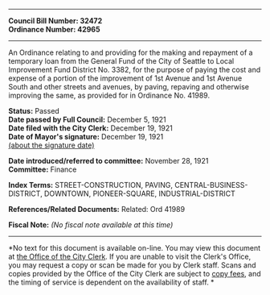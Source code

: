 * * * * *  
  
**Council Bill Number: [](#h0)[](#h2)32472**   
**Ordinance Number: 42965**  
  
* * * * *  
  
An Ordinance relating to and providing for the making and repayment of a temporary loan from the General Fund of the City of Seattle to Local Improvement Fund District No. 3382, for the purpose of paying the cost and expense of a portion of the improvement of 1st Avenue and 1st Avenue South and other streets and avenues, by paving, repaving and otherwise improving the same, as provided for in Ordinance No. 41989.  
  
**Status:** Passed   
**Date passed by Full Council:** December 5, 1921   
**Date filed with the City Clerk:** December 19, 1921   
**Date of Mayor's signature:** December 19, 1921   
[(about the signature date)](/~public/approvaldate.htm)   
  
  
**Date introduced/referred to committee:** November 28, 1921   
**Committee:** Finance   
  
**Index Terms:** STREET-CONSTRUCTION, PAVING, CENTRAL-BUSINESS-DISTRICT, DOWNTOWN, PIONEER-SQUARE, INDUSTRIAL-DISTRICT  
  
**References/Related Documents:** Related: Ord 41989  
  
**Fiscal Note:** *(No fiscal note available at this time)*  
  
* * * * *  
  
*No text for this document is available on-line. You may view this document at [the Office of the City Clerk](http://www.seattle.gov/leg/clerk/contactUs.htm). If you are unable to visit the Clerk's Office, you may request a copy or scan be made for you by Clerk staff. Scans and copies provided by the Office of the City Clerk are subject to [copy fees](http://clerk.seattle.gov/~public/clerkfees.htm), and the timing of service is dependent on the availability of staff. *  
  
  
